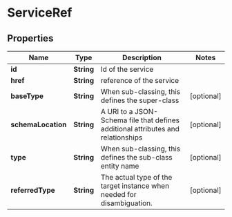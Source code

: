 
# ServiceRef

## Properties
Name | Type | Description | Notes
------------ | ------------- | ------------- | -------------
**id** | **String** | Id of the service | 
**href** | **String** | reference of the service | 
**baseType** | **String** | When sub-classing, this defines the super-class |  [optional]
**schemaLocation** | **String** | A URI to a JSON-Schema file that defines additional attributes and relationships |  [optional]
**type** | **String** | When sub-classing, this defines the sub-class entity name |  [optional]
**referredType** | **String** | The actual type of the target instance when needed for disambiguation. |  [optional]



